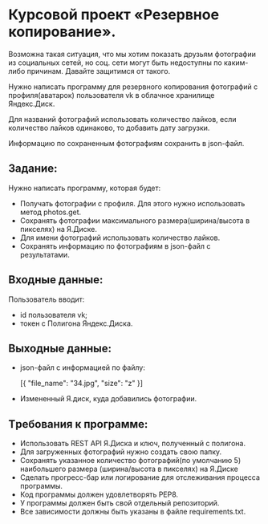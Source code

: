 # Курсовой проект «Резервное копирование».

Возможна такая ситуация, что мы хотим показать друзьям фотографии из социальных сетей, но соц. сети могут быть недоступны по каким-либо причинам. Давайте защитимся от такого.

Нужно написать программу для резервного копирования фотографий с профиля(аватарок) пользователя vk в облачное хранилище Яндекс.Диск.

Для названий фотографий использовать количество лайков, если количество лайков одинаково, то добавить дату загрузки.

Информацию по сохраненным фотографиям сохранить в json-файл.

## Задание:
Нужно написать программу, которая будет:

- Получать фотографии с профиля. Для этого нужно использовать метод photos.get.
- Сохранять фотографии максимального размера(ширина/высота в пикселях) на Я.Диске.
- Для имени фотографий использовать количество лайков.
- Сохранять информацию по фотографиям в json-файл с результатами.
  
## Входные данные:
Пользователь вводит:

- id пользователя vk;
- токен с Полигона Яндекс.Диска. 

## Выходные данные:
- json-файл с информацией по файлу:
  
    [{
    "file_name": "34.jpg",
    "size": "z"
    }]
- Измененный Я.диск, куда добавились фотографии.​​
  
## Tребования к программе:
- Использовать REST API Я.Диска и ключ, полученный с полигона.
- Для загруженных фотографий нужно создать свою папку.
- Сохранять указанное количество фотографий(по умолчанию 5) наибольшего размера (ширина/высота в пикселях) на Я.Диске
- Сделать прогресс-бар или логирование для отслеживания процесса программы.
- Код программы должен удовлетворять PEP8.
- У программы должен быть свой отдельный репозиторий.
- Все зависимости должны быть указаны в файле requiremеnts.txt.​
  